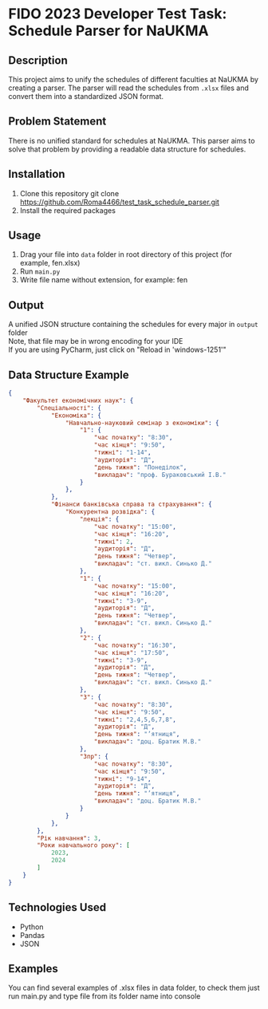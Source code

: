 # FIDO 2023 Developer Test Task: Schedule Parser for NaUKMA

## Description

This project aims to unify the schedules of different faculties at NaUKMA by creating a parser. The parser will read the schedules from `.xlsx` files and convert them into a standardized JSON format.

## Problem Statement

There is no unified standard for schedules at NaUKMA. This parser aims to solve that problem by providing a readable data structure for schedules.

## Installation

1. Clone this repository
git clone https://github.com/Roma4466/test_task_schedule_parser.git
2. Install the required packages

## Usage

1. Drag your file into `data` folder in root directory of this project (for example, fen.xlsx)
2. Run `main.py`
3. Write file name without extension, for example: fen

## Output

A unified JSON structure containing the schedules for every major in `output` folder<br>
Note, that file may be in wrong encoding for your IDE<br>
If you are using PyCharm, just click on "Reload in 'windows-1251'"

## Data Structure Example

```json
{
    "Факультет економічних наук": {
        "Спеціальності": {
            "Економіка": {
                "Навчально-науковий семінар з економіки": {
                    "1": {
                        "час початку": "8:30",
                        "час кінця": "9:50",
                        "тижні": "1-14",
                        "аудиторія": "Д",
                        "день тижня": "Понеділок",
                        "викладач": "проф. Бураковський І.В."
                    }
                },
            },
            "Фінанси банківська справа та страхування": {
                "Конкурентна розвідка": {
                    "лекція": {
                        "час початку": "15:00",
                        "час кінця": "16:20",
                        "тижні": 2,
                        "аудиторія": "Д",
                        "день тижня": "Четвер",
                        "викладач": "ст. викл. Синько Д."
                    },
                    "1": {
                        "час початку": "15:00",
                        "час кінця": "16:20",
                        "тижні": "3-9",
                        "аудиторія": "Д",
                        "день тижня": "Четвер",
                        "викладач": "ст. викл. Синько Д."
                    },
                    "2": {
                        "час початку": "16:30",
                        "час кінця": "17:50",
                        "тижні": "3-9",
                        "аудиторія": "Д",
                        "день тижня": "Четвер",
                        "викладач": "ст. викл. Синько Д."
                    },
                    "3": {
                        "час початку": "8:30",
                        "час кінця": "9:50",
                        "тижні": "2,4,5,6,7,8",
                        "аудиторія": "Д",
                        "день тижня": "’ятниця",
                        "викладач": "доц. Братик М.В."
                    },
                    "3пр": {
                        "час початку": "8:30",
                        "час кінця": "9:50",
                        "тижні": "9-14",
                        "аудиторія": "Д",
                        "день тижня": "’ятниця",
                        "викладач": "доц. Братик М.В."
                    }
                }
            },
        },
        "Рік навчання": 3,
        "Роки навчального року": [
            2023,
            2024
        ]
    }
}
```

## Technologies Used
+ Python
+ Pandas
+ JSON

## Examples

You can find several examples of .xlsx files in data folder, to check them just run main.py and type file from its folder name into console 
